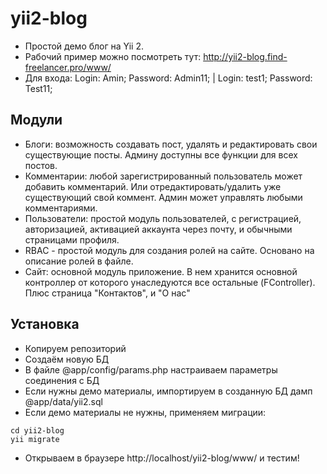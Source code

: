 yii2-blog
=========

- Простой демо блог на Yii 2.
- Рабочий пример можно посмотреть тут: http://yii2-blog.find-freelancer.pro/www/
- Для входа: Login: Amin; Password: Admin11; | Login: test1; Password: Test11;

Модули
-----------
- Блоги: возможность создавать пост, удалять и редактировать свои существующие посты. Админу доступны все функции для всех постов.
- Комментарии: любой зарегистрированный пользователь может добавить комментарий. Или отредактировать/удалить уже существующий свой коммент. Админ может управлять любыми комментариями.
- Пользователи: простой модуль пользователей, с регистрацией, авторизацией, активацией аккаунта через почту, и обычными страницами профиля.
- RBAC - простой модуль для создания ролей на сайте. Основано на описание ролей в файле.
- Сайт: основной модуль приложение. В нем хранится основной контроллер от которого унаследуются все остальные (FController). Плюс страница "Контактов", и "О нас"

Установка
---------
- Копируем репозиторий 
- Создаём новую БД 
- В файле @app/config/params.php настраиваем параметры соединения с БД 
- Если нужны демо материалы, импортируем в созданную БД дамп @app/data/yii2.sql
- Если демо материалы не нужны, применяем миграции:
~~~
cd yii2-blog
yii migrate
~~~
- Открываем в браузере http://localhost/yii2-blog/www/ и тестим!
